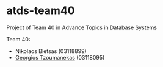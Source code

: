 # atds-team40
Project of Team 40 in Advance Topics in Database Systems


Team 40:
* Nikolaos Bletsas (03118899)
* [Georgios Tzoumanekas](https://github.com/GeoTzoum) (03118095)
